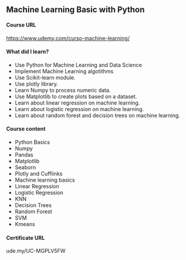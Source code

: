 ## Machine Learning Basic with Python
#### **Course URL**
https://www.udemy.com/curso-machine-learning/

#### **What did I learn?**
- Use Python for Machine Learning and Data Science
- Implement Machine Learning algotithms
- Use Scikit-learn module.
- Use plotly library.
- Learn Numpy to process numeric data.
- Use Matplotlib to create plots based on a dataset.
- Learn about linear regression on machine learning.
- Learn about logistic regression on machine learning.
- Learn about random forest and decision trees on machine learning.

#### **Course content**

- Python Basics
- Numpy
- Pandas
- Matplotlib
- Seaborn
- Plotly and Cufflinks
- Machine learning basics
- Linear Regression
- Logistic Regression
- KNN
- Decision Trees
- Random Forest
- SVM
- Kmeans

#### **Certificate URL**
ude.my/UC-MGPLV5FW
